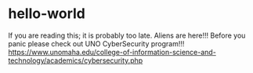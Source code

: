 # hello-world

If you are reading this; it is probably too late. Aliens are here!!!
Before you panic please check out UNO CyberSecurity program!!!
https://www.unomaha.edu/college-of-information-science-and-technology/academics/cybersecurity.php
